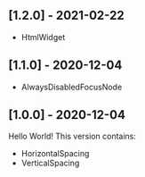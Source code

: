 ## [1.2.0] - 2021-02-22

- HtmlWidget
## [1.1.0] - 2020-12-04

- AlwaysDisabledFocusNode
## [1.0.0] - 2020-12-04

Hello World! This version contains:
- HorizontalSpacing
- VerticalSpacing
